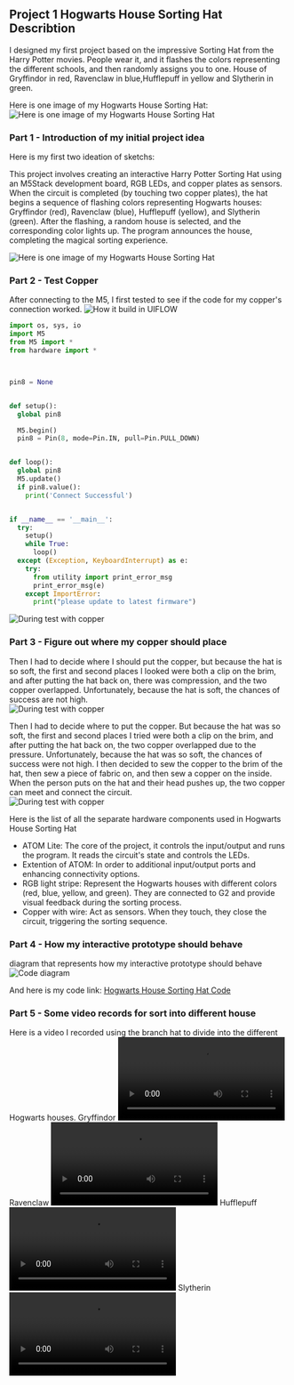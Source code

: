 ## Project 1 Hogwarts House Sorting Hat Describtion  
I designed my first project based on the impressive Sorting Hat from the Harry Potter movies. 
People wear it, and it flashes the colors representing the different schools, and then randomly assigns you to one.
House of Gryffindor in red, Ravenclaw in blue,Hufflepuff in yellow and Slytherin in green.  

Here is one image of my Hogwarts House Sorting Hat:
![Here is one image of my Hogwarts House Sorting Hat](Hat.png)


### Part 1 - Introduction of my initial project idea
Here is my first two ideation of sketchs:  

This project involves creating an interactive Harry Potter Sorting Hat using an M5Stack development board, RGB LEDs, and copper plates as sensors. When the circuit is completed (by touching two copper plates), the hat begins a sequence of flashing colors representing Hogwarts houses: Gryffindor (red), Ravenclaw (blue), Hufflepuff (yellow), and Slytherin (green). After the flashing, a random house is selected, and the corresponding color lights up. The program announces the house, completing the magical sorting experience.  

![Here is one image of my Hogwarts House Sorting Hat](Ideation.png)


### Part 2 - Test Copper
After connecting to the M5, I first tested to see if the code for my copper's connection worked.
![How it build in UIFLOW](UIFLOW.png)
```Python
import os, sys, io
import M5
from M5 import *
from hardware import *



pin8 = None


def setup():
  global pin8

  M5.begin()
  pin8 = Pin(8, mode=Pin.IN, pull=Pin.PULL_DOWN)


def loop():
  global pin8
  M5.update()
  if pin8.value():
    print('Connect Successful')


if __name__ == '__main__':
  try:
    setup()
    while True:
      loop()
  except (Exception, KeyboardInterrupt) as e:
    try:
      from utility import print_error_msg
      print_error_msg(e)
    except ImportError:
      print("please update to latest firmware")
```
![During test with copper](Copper.png)

### Part 3 - Figure out where my copper should place
Then I had to decide where I should put the copper, but because the hat is so soft,
the first and second places I looked were both a clip on the brim, and after putting the hat back on, 
there was compression, and the two copper overlapped. Unfortunately, because the hat is soft, the chances of success are not high.    
![During test with copper](position1.png)  

Then I had to decide where to put the copper. But because the hat was so soft, the first and second places I tried were both a clip on the brim, and after putting the hat back on, the two copper overlapped due to the pressure. Unfortunately, because the hat was so soft, the chances of success were not high.
I then decided to sew the copper to the brim of the hat, then sew a piece of fabric on, and then sew a copper on the inside. When the person puts on the hat and their head pushes up, the two copper can meet and connect the circuit.  
![During test with copper](Sew.JPG)  

Here is the list of all the separate hardware components used in Hogwarts House Sorting Hat
* ATOM Lite: The core of the project, it controls the input/output and runs the program. It reads the circuit's state and controls the LEDs.  
* Extention of ATOM: In order to additional input/output ports and enhancing connectivity options.  
* RGB light stripe:  Represent the Hogwarts houses with different colors (red, blue, yellow, and green). They are connected to G2 and provide visual feedback during the sorting process.  
* Copper with wire: Act as sensors. When they touch, they close the circuit, triggering the sorting sequence.  

### Part 4 - How my interactive prototype should behave
diagram that represents how my interactive prototype should behave
![Code diagram](Diagram.png)  

And here is my code link:
[Hogwarts House Sorting Hat Code](main.py)

### Part 5 - Some video records for sort into different house
Here is a video I recorded using the branch hat to divide into the different Hogwarts houses.
Gryffindor
![Hogwarts House Sorting Hat video Gryffindor](Gryf.MOV)
Ravenclaw
![Hogwarts House Sorting Hat video Ravenclaw](Raven.mov)
Hufflepuff
![Hogwarts House Sorting Hat video Hufflepuff](Huff.MOV)
Slytherin
![Hogwarts House Sorting Hat video Slytherin](Sly.MOV)





